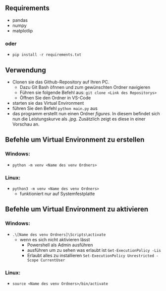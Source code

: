 ## Requirements
- pandas
- numpy
- matplotlip
### oder
- `pip install -r requirements.txt`

## Verwendung
- Clonen sie das Github-Repository auf Ihren PC.
    - Dazu Git Bash öfnnen und zum gewünschten Ordner navigieren
    - Führen sie folgende Befehl aus: `git clone <Link des Repositorys>` 
    - Öffnen Sie den Ordner in VS-Code
- starten sie das Virtual Environment
- führen Sie den Befehl `python main.py` aus
- das programm erstellt nun einen Ordner *figures*. In diesem befindet sich nun die Leistungskurve als *.jpg*. Zusätzlich zeigt es diese in einer Vorschau an.

## Befehle um Virtual Environment zu erstellen
### Windows:
- `python -m venv <Name des venv Ordners>`
### Linux: 
- `python3 -m venv <Name des venv Ordners>`
    - funktioniert nur auf Systemfestplatte
    
## Befehle um Virtual Environment zu aktivieren
### Windows:
- `.\[Name des venv Ordners]\Scripts\activate`
    - wenn es sich nicht aktivieren lässt
        - Powershell als Admin ausführen
        - ausführen um zu sehen was erlaubt ist `Get-ExecutionPolicy -Lis`    
        - Erlaubt alles zu installieren `Set-ExecutionPolicy Unrestricted -Scope CurrentUser`
### Linux:
- `source <Name des venv Ordners>/bin/activate`
